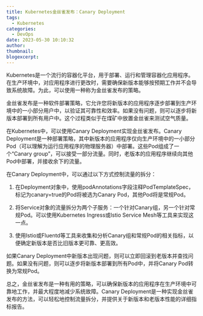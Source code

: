 ```yaml
---
title: Kubernetes金丝雀发布：Canary Deployment
tags:
  - Kubernetes
categories:
  - DevOps
date: 2023-05-30 10:10:32
author:
thumbnail:
blogexcerpt:
---
```

Kubernetes是一个流行的容器化平台，用于部署、运行和管理容器化应用程序。在生产环境中，对应用程序进行更改时，需要确保新版本能够按预期工作并不会导致系统故障。为此，可以使用一种称为金丝雀发布的策略。

金丝雀发布是一种软件部署策略，它允许您将新版本的应用程序逐步部署到生产环境中的一小部分用户中，以验证其可靠性和效率。如果没有问题，则可以逐步将新版本部署到所有用户中。这个过程类似于在煤矿中放置金丝雀来测试空气质量。

在Kubernetes中，可以使用Canary Deployment实现金丝雀发布。Canary Deployment是一种部署策略，其中新版本的应用程序仅向生产环境中的一小部分Pod（可以理解为运行应用程序的物理服务器）中部署。这些Pod组成了一个“Canary group”，可以接受一部分流量。同时，老版本的应用程序继续向其他Pod中部署，并接收余下的流量。

在Canary Deployment中，可以通过以下方式控制流量的拆分：

1. 在Deployment对象中，使用podAnnotations字段注释PodTemplateSpec，标记为canary=true的Pod将被选为Canary Pod，其他Pod将是常规Pod。

2. 将Service对象的流量拆分为两个子服务：一个针对Canary组，另一个针对常规Pod。可以使用Kubernetes Ingress或Istio Service Mesh等工具来实现这一点。

3. 使用Istio或Fluentd等工具来收集和分析Canary组和常规Pod的相关指标，以便确定新版本是否比旧版本更可靠、更高效。

如果Canary Deployment中新版本出现问题，则可以立即回滚到老版本并查找问题。如果没有问题，则可以逐步将新版本部署到所有Pod中，并将Canary Pod转换为常规Pod。

总之，金丝雀发布是一种有用的策略，可以确保新版本的应用程序在生产环境中可靠地工作，并最大程度地减少系统故障。Canary Deployment是一种实现金丝雀发布的方法，可以轻松地控制流量拆分，并提供关于新版本和老版本性能的详细指标报告。
